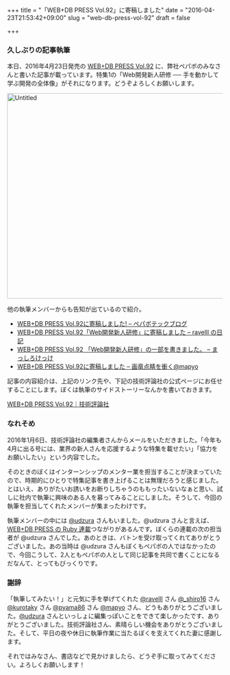 +++
title = "「WEB+DB PRESS Vol.92」に寄稿しました"
date = "2016-04-23T21:53:42+09:00"
slug = "web-db-press-vol-92"
draft = false

+++

<h3>久しぶりの記事執筆</h3>
<p>本日、2016年4月23日発売の <a href="http://www.amazon.co.jp/dp/4774180548/">WEB+DB PRESS Vol.92</a> に、弊社ペパボのみなさんと書いた記事が載っています。特集1の「Web開発新人研修 ── 手を動かして学ぶ開発の全体像」がそれになります。どうぞよろしくお願いします。</p>
<p><a data-flickr-embed="true"  href="https://www.flickr.com/photos/june29/25988353464/in/datetaken/" title="Untitled"><img src="https://farm2.staticflickr.com/1619/25988353464_fe7f789bbc_z.jpg" width="640" height="480" alt="Untitled"></a><script async src="//embedr.flickr.com/assets/client-code.js" charset="utf-8"></script></p>
<p>他の執筆メンバーからも告知が出ているので紹介。</p>
<ul>
<li><a href="http://tech.pepabo.com/2016/04/22/web-db-press-vol-92/">WEB+DB PRESS Vol.92に寄稿しました! &#8211; ペパボテックブログ</a></li>
<li><a href="http://ravelll.hatenadiary.jp/entry/2016/04/21/220807">WEB+DB PRESS Vol.92「Web開発新人研修」に寄稿しました &#8211; ravelll の日記</a></li>
<li><a href="http://shiro-16.hatenablog.com/entry/2016/04/22/001342">WEB+DB PRESS Vol.92 「Web開発新人研修」の一部を書きました。 &#8211; まっしろけっけ</a></li>
<li><a href="http://mapyo.hatenablog.com/entry/2016/04/22/011613">WEB+DB PRESS Vol.92に寄稿しました &#8211; 画竜点睛を衝く@mapyo</a></li>
</ul>
<p>記事の内容紹介は、上記のリンク先や、下記の技術評論社の公式ページにお任せすることにします。ぼくは執筆のサイドストーリーなんかを書いておきます。</p>
<p><a href="http://gihyo.jp/magazine/wdpress/archive/2016/vol92">WEB+DB PRESS Vol.92｜技術評論社</a></p>
<h3>なれそめ</h3>
<p>2016年1月6日、技術評論社の編集者さんからメールをいただきました。「今年も4月に出る号には、業界の新人さんを応援するような特集を載せたい」「協力をお願いしたい」という内容でした。</p>
<p>そのときのぼくはインターンシップのメンター業を担当することが決まっていたので、時期的にひとりで特集記事を書き上げることは無理だろうと感じました。とはいえ、ありがたいお誘いをお断りしちゃうのももったいないなぁと思い、試しに社内で執筆に興味のある人を募ってみることにしました。そうして、今回の執筆を担当してくれたメンバーが集まったわけです。</p>
<p>執筆メンバーの中には <a href="https://twitter.com/udzura">@udzura</a> さんもいました。@udzura さんと言えば、<a href="http://june29.jp/2011/06/26/ruby-serial-publication-on-wdpress/">WEB+DB PRESS の Ruby 連載</a>つながりがあるんです。ぼくらの連載の次の担当者が @udzura さんでした。あのときは、バトンを受け取ってくれてありがとうございました。あの当時は @udzura さんもぼくもペパボの人ではなかったので、今回こうして、2人ともペパボの人として同じ記事を共同で書くことになるだなんて、とってもびっくりです。</p>
<h3>謝辞</h3>
<p>「執筆してみたい！」と元気に手を挙げてくれた <a href="https://twitter.com/ravelll">@ravelll</a> さん <a href="https://twitter.com/_shiro16">@_shiro16</a> さん <a href="https://twitter.com/kurotaky">@kurotaky</a> さん <a href="https://twitter.com/pyama86">@pyama86</a> さん <a href="https://twitter.com/mapyo">@mapyo</a> さん、どうもありがとうございました。<a href="https://twitter.com/udzura">@udzura</a> さんといっしょに編集っぽいことをできて楽しかったです、ありがとうございました。技術評論社さん、素晴らしい機会をありがとうございました。そして、平日の夜や休日に執筆作業に当たるぼくを支えてくれた妻に感謝します。</p>
<p>それではみなさん、書店などで見かけましたら、どうぞ手に取ってみてください。よろしくお願いします！</p>
